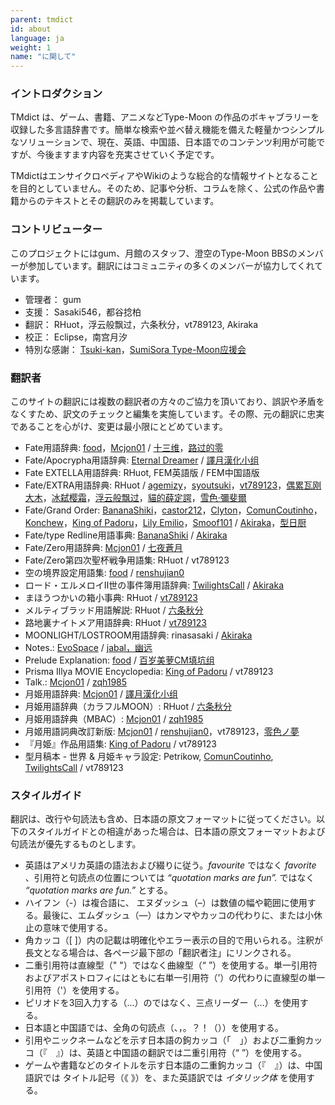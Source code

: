 ```yaml
---
parent: tmdict
id: about
language: ja
weight: 1
name: "に関して"
---
```


### イントロダクション

TMdict は、ゲーム、書籍、アニメなどType-Moon の作品のボキャブラリーを収録した多言語辞書です。簡単な検索や並べ替え機能を備えた軽量かつシンプルなソリューションで、現在、英語、中国語、日本語でのコンテンツ利用が可能ですが、今後ますます内容を充実させていく予定です。

TMdictはエンサイクロペディアやWikiのような総合的な情報サイトとなることを目的としていません。そのため、記事や分析、コラムを除く、公式の作品や書籍からのテキストとその翻訳のみを掲載しています。

### コントリビューター

このプロジェクトにはgum、月館のスタッフ、澄空のType-Moon BBSのメンバーが参加しています。翻訳にはコミュニティの多くのメンバーが協力してくれています。

- <span class="highlight">管理者：</span> gum
- <span class="highlight">支援：</span> Sasaki546，都谷捻柏
- <span class="highlight">翻訳：</span> RHuot，浮云般飘过，六条秋分，vt789123, Akiraka
- <span class="highlight">校正：</span> Eclipse，南宫月汐
- <span class="highlight">特別な感謝：</span> <a href="http://tsukikan.com/">Tsuki-kan</a>，<a href="https://bbs.sumisora.net/thread.php?fid=14">SumiSora Type-Moon应援会</a>

### 翻訳者

このサイトの翻訳には複数の翻訳者の方々のご協力を頂いており、誤訳や矛盾をなくすため、訳文のチェックと編集を実施しています。その際、元の翻訳に忠実であることを心がけ、変更は最小限にとどめています。

- <span class="highlight">Fate用語辞典:</span>
  <a href="http://z13.invisionfree.com/Mobius_Space/index.php?act=idx">food</a>，<a href="http://forums.nrvnqsr.com/showthread.php/4880-Mcjon01-Translates-Things">Mcjon01</a> / <a href="http://tieba.baidu.com/f?kw=%D4%C2%D2%B9%D6%AE%BF%D5">十三维</a>，<a href="https://tieba.baidu.com/p/1504291610">路过的零</a>
- <span class="highlight">Fate/Apocrypha用語辞典:</span>
  <a href="https://fateapocryphathetranslation.wordpress.com/side-materials/fateapocrypha-material/">Eternal Dreamer</a> / <a href="https://bbs.sumisora.net/read.php?tid=11071116">譯月漢化小组</a>
- <span class="highlight">Fate EXTELLA用語辞典:</span>
  RHuot, FEM英語版 / FEM中国語版
- <span class="highlight">Fate/EXTRA用語辞典:</span>
  RHuot / <a href="https://tieba.baidu.com/p/2536360820">agemizy</a>，<a href="https://bbs.sumisora.net/read.php?tid=11051957">syoutsuki</a>，<a href="http://c.tieba.baidu.com/p/2536496031">vt789123</a>，<a href="https://tieba.baidu.com/p/5124843633">偶累瓦刚大木</a>，<a href="https://bbs.sumisora.net/read.php?tid=11045922">冰弑</a><a href="https://bbs.sumisora.net/read.php?tid=11070209">樱霜</a>，<a href="https://tieba.baidu.com/p/2558097923">浮云般飘过</a>，<a href="https://tieba.baidu.com/p/4861921746">貓的薛定諤</a>，<a href="https://home.gamer.com.tw/creationDetail.php?sn=2002017">雪色‧彌斐爾</a>
- <span class="highlight">Fate/Grand Order:</span>
  <a href="https://www.reddit.com/user/BananaShiki">BananaShiki</a>，<a href="https://www.reddit.com/user/castor212">castor212</a>，<a href="https://www.reddit.com/u/Kinalvin/">Clyton</a>，<a href="https://www.reddit.com/u/ComunCoutinho/">ComunCoutinho</a>，<a href="https://www.reddit.com/user/Konchew">Konchew</a>，<a href="https://www.reddit.com/user/King_of_Padoru">King of Padoru</a>，<a href="http://forums.nrvnqsr.com/member.php/6793-Lily-Emilio">Lily Emilio</a>，<a href="https://www.reddit.com/user/Smoof101">Smoof101</a> / <a href="https://www.weibo.com/u/6537160863">Akiraka</a>，<a href="http://tieba.baidu.com/home/main?un=%D0%CD%C8%D5%B3%F8">型日厨</a>
- <span class="highlight">Fate/type Redline用語事典:</span>
  <a href="https://www.reddit.com/user/BananaShiki">BananaShiki</a> / <a href="https://www.weibo.com/u/6537160863">Akiraka</a>
- <span class="highlight">Fate/Zero用語辞典:</span>
  <a href="http://forums.nrvnqsr.com/showthread.php/4880-Mcjon01-Translates-Things">Mcjon01</a> / <a href="http://home.gamer.com.tw/homeindex.php?owner=langrisseriv">七夜蒼月</a>
- <span class="highlight">Fate/Zero第四次聖杯戦争用語集:</span>
  RHuot / vt789123
- <span class="highlight">空の境界設定用語集:</span>
  <a href="http://z13.invisionfree.com/Mobius_Space/index.php?">food</a> / <a href="https://bbs.sumisora.net/read.php?tid=4458241">renshujian0</a>
- <span class="highlight">ロード・エルメロイⅡ世の事件簿用語辞典:</span>
  <a href="https://forums.nrvnqsr.com/showthread.php/5943-Lord-El-Melloi-II-Case-Files">TwilightsCall</a> / <a href="https://www.weibo.com/u/6537160863">Akiraka</a>
- <span class="highlight">まほうつかいの箱小事典:</span>
  RHuot / <a href="https://bbs.sumisora.net/read.php?tid=11077935">vt789123</a>
- <span class="highlight">メルティブラッド用語解説:</span>
  RHuot / <a href="https://bbs.sumisora.net/read.php?tid=10974953">六条秋分</a>
- <span class="highlight">路地裏ナイトメア用語辞典:</span>
  RHuot / <a href="https://bbs.sumisora.net/read.php?tid=11077729">vt789123</a>
- <span class="highlight">MOONLIGHT/LOSTROOM用語辞典:</span>
  rinasasaki / <a href="https://www.weibo.com/u/6537160863">Akiraka</a>
- <span class="highlight">Notes.:</span>
  <a href="http://forums.nrvnqsr.com/showthread.php/73-Angel-Notes-Translation-by-Evospace?p=2315">EvoSpace</a> / <a href="http://tieba.baidu.com/p/122814195">jabal，幽远</a>
- <span class="highlight">Prelude Explanation:</span>
  <a href="http://z13.invisionfree.com/Mobius_Space/index.php?">food</a> / <a href="https://bbs.popgo.org/bbs/read.php?tid=418222">百岁美萝CM填坑组</a>
- <span class="highlight">Prisma Illya MOVIE Encyclopedia:</span>
  <a href="https://www.reddit.com/user/King_of_Padoru">King of Padoru</a> / vt789123
- <span class="highlight">Talk.:</span>
  <a href="http://forums.nrvnqsr.com/showthread.php/4880-Mcjon01-Translates-Things">Mcjon01</a> / <a href="http://bbs.sumisora.net/read.php?tid=10946479#2831447">zqh1985</a>
- <span class="highlight">月姫用語辞典:</span>
  <a href="http://forums.nrvnqsr.com/showthread.php/4880-Mcjon01-Translates-Things">Mcjon01</a> / <a href="http://www02.eyny.com/?4915225">譯月漢化小组</a>
- <span class="highlight">月姫用語辞典（カラフルMOON）:</span>
  RHuot / <a href="https://bbs.sumisora.net/read.php?tid=10974953">六条秋分</a>
- <span class="highlight">月姫用語辞典（MBAC）:</span>
  <a href="http://forums.nrvnqsr.com/showthread.php/4880-Mcjon01-Translates-Things">Mcjon01</a> / <a href="https://bbs.sumisora.net/read.php?tid=10946479">zqh1985</a>
- <span class="highlight">月姬用語詞典改訂新版:</span>
  <a href="http://forums.nrvnqsr.com/showthread.php/4880-Mcjon01-Translates-Things">Mcjon01</a> / <a href="http://www.lightnovel.cn/thread-33199-6-1.html">renshujian0</a>，vt789123，<a href="https://bbs.sumisora.net/read.php?tid=11002936">零色ノ夢</a>
- <span class="highlight">『月姫』作品用語集:</span>
  <a href="https://www.reddit.com/user/King_of_Padoru">King of Padoru</a> / vt789123
- <span class="highlight">型月稿本 - 世界 & 月姫キャラ設定:</span>
  Petrikow, <a href="https://www.reddit.com/u/ComunCoutinho/">ComunCoutinho</a>, <a href="https://forums.nrvnqsr.com/showthread.php/5943-Lord-El-Melloi-II-Case-Files">TwilightsCall</a> / vt789123

### スタイルガイド

翻訳は、改行や句読法も含め、日本語の原文フォーマットに従ってください。以下のスタイルガイドとの相違があった場合は、日本語の原文フォーマットおよび句読法が優先するものとします。

- 英語はアメリカ英語の語法および綴りに従う。_favourite_ ではなく _favorite_ 、引用符と句読点の位置については _“quotation marks are fun”._ ではなく _“quotation marks are fun.”_ とする。
- ハイフン（-）は複合語に、 エヌダッシュ（–）は数値の幅や範囲に使用する。最後に、エムダッシュ（—）はカンマやカッコの代わりに、または小休止の意味で使用する。
- 角カッコ（[ ]）内の記載は明確化やエラー表示の目的で用いられる。注釈が長文となる場合は、各ページ最下部の「翻訳者注」にリンクされる。
- 二重引用符は直線型（" "）ではなく曲線型（“ ”）を使用する。単一引用符およびアポストロフィにはともに右単一引用符（’）の代わりに直線型の単一引用符（'）を使用する。
- ピリオドを3回入力する（...）のではなく、三点リーダー（…）を使用する。
- 日本語と中国語では、全角の句読点（、，。？！（））を使用する。
- 引用やニックネームなどを示す日本語の鉤カッコ（「　」）および二重鉤カッコ（『　』）は、英語と中国語の翻訳では二重引用符（“ ”）を使用する。
- ゲームや書籍などのタイトルを示す日本語の二重鉤カッコ（『　』）は、中国語訳では タイトル記号（《 》）を、また英語訳では _イタリック体_ を使用する。
